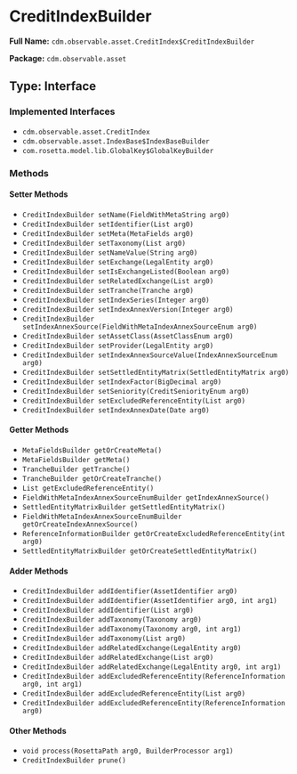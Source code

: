 # CreditIndexBuilder

**Full Name:** `cdm.observable.asset.CreditIndex$CreditIndexBuilder`

**Package:** `cdm.observable.asset`

## Type: Interface

### Implemented Interfaces

- `cdm.observable.asset.CreditIndex`
- `cdm.observable.asset.IndexBase$IndexBaseBuilder`
- `com.rosetta.model.lib.GlobalKey$GlobalKeyBuilder`

### Methods

#### Setter Methods

- `CreditIndexBuilder setName(FieldWithMetaString arg0)`
- `CreditIndexBuilder setIdentifier(List arg0)`
- `CreditIndexBuilder setMeta(MetaFields arg0)`
- `CreditIndexBuilder setTaxonomy(List arg0)`
- `CreditIndexBuilder setNameValue(String arg0)`
- `CreditIndexBuilder setExchange(LegalEntity arg0)`
- `CreditIndexBuilder setIsExchangeListed(Boolean arg0)`
- `CreditIndexBuilder setRelatedExchange(List arg0)`
- `CreditIndexBuilder setTranche(Tranche arg0)`
- `CreditIndexBuilder setIndexSeries(Integer arg0)`
- `CreditIndexBuilder setIndexAnnexVersion(Integer arg0)`
- `CreditIndexBuilder setIndexAnnexSource(FieldWithMetaIndexAnnexSourceEnum arg0)`
- `CreditIndexBuilder setAssetClass(AssetClassEnum arg0)`
- `CreditIndexBuilder setProvider(LegalEntity arg0)`
- `CreditIndexBuilder setIndexAnnexSourceValue(IndexAnnexSourceEnum arg0)`
- `CreditIndexBuilder setSettledEntityMatrix(SettledEntityMatrix arg0)`
- `CreditIndexBuilder setIndexFactor(BigDecimal arg0)`
- `CreditIndexBuilder setSeniority(CreditSeniorityEnum arg0)`
- `CreditIndexBuilder setExcludedReferenceEntity(List arg0)`
- `CreditIndexBuilder setIndexAnnexDate(Date arg0)`

#### Getter Methods

- `MetaFieldsBuilder getOrCreateMeta()`
- `MetaFieldsBuilder getMeta()`
- `TrancheBuilder getTranche()`
- `TrancheBuilder getOrCreateTranche()`
- `List getExcludedReferenceEntity()`
- `FieldWithMetaIndexAnnexSourceEnumBuilder getIndexAnnexSource()`
- `SettledEntityMatrixBuilder getSettledEntityMatrix()`
- `FieldWithMetaIndexAnnexSourceEnumBuilder getOrCreateIndexAnnexSource()`
- `ReferenceInformationBuilder getOrCreateExcludedReferenceEntity(int arg0)`
- `SettledEntityMatrixBuilder getOrCreateSettledEntityMatrix()`

#### Adder Methods

- `CreditIndexBuilder addIdentifier(AssetIdentifier arg0)`
- `CreditIndexBuilder addIdentifier(AssetIdentifier arg0, int arg1)`
- `CreditIndexBuilder addIdentifier(List arg0)`
- `CreditIndexBuilder addTaxonomy(Taxonomy arg0)`
- `CreditIndexBuilder addTaxonomy(Taxonomy arg0, int arg1)`
- `CreditIndexBuilder addTaxonomy(List arg0)`
- `CreditIndexBuilder addRelatedExchange(LegalEntity arg0)`
- `CreditIndexBuilder addRelatedExchange(List arg0)`
- `CreditIndexBuilder addRelatedExchange(LegalEntity arg0, int arg1)`
- `CreditIndexBuilder addExcludedReferenceEntity(ReferenceInformation arg0, int arg1)`
- `CreditIndexBuilder addExcludedReferenceEntity(List arg0)`
- `CreditIndexBuilder addExcludedReferenceEntity(ReferenceInformation arg0)`

#### Other Methods

- `void process(RosettaPath arg0, BuilderProcessor arg1)`
- `CreditIndexBuilder prune()`

